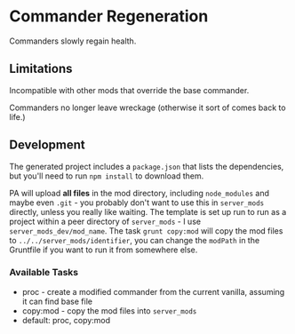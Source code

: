 # Commander Regeneration

Commanders slowly regain health.

## Limitations

Incompatible with other mods that override the base commander.

Commanders no longer leave wreckage (otherwise it sort of comes back to life.)

## Development

The generated project includes a `package.json` that lists the dependencies, but you'll need to run `npm install` to download them.

PA will upload **all files** in the mod directory, including `node_modules` and maybe even `.git` - you probably don't want to use this in `server_mods` directly, unless you really like waiting.  The template is set up run to run as a project within a peer directory of `server_mods` - I use `server_mods_dev/mod_name`.  The task `grunt copy:mod` will copy the mod files to `../../server_mods/identifier`, you can change the `modPath` in the Gruntfile if you want to run it from somewhere else.

### Available Tasks

- proc - create a modified commander from the current vanilla, assuming it can find base file
- copy:mod - copy the mod files into `server_mods`
- default: proc, copy:mod

